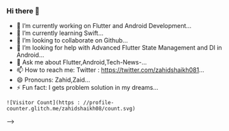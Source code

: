### Hi there 👋

- 🔭 I’m currently working on Flutter and Android Development...
- 🌱 I’m currently learning Swift...
- 👯 I’m looking to collaborate on Github...
- 🤔 I’m looking for help with Advanced Flutter State Management and DI in Android...
- 💬 Ask me about Flutter,Android,Tech-News-...
- 📫 How to reach me: Twitter : https://twitter.com/zahidshaikh081...
- 😄 Pronouns: Zahid,Zaid...
- ⚡ Fun fact: I gets problem solution in my dreams...

```
![Visitor Count](https : //profile-counter.glitch.me/zahidshaikh08/count.svg)
```

-->
